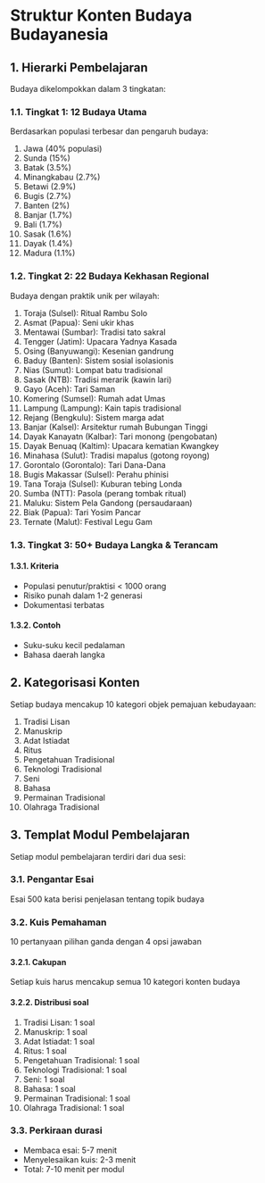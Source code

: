 # Struktur Konten Budaya Budayanesia

## 1. Hierarki Pembelajaran

Budaya dikelompokkan dalam 3 tingkatan:

### 1.1. Tingkat 1: 12 Budaya Utama  

Berdasarkan populasi terbesar dan pengaruh budaya:

1. Jawa (40% populasi)
2. Sunda (15%)
3. Batak (3.5%)
4. Minangkabau (2.7%)
5. Betawi (2.9%)
6. Bugis (2.7%)
7. Banten (2%)
8. Banjar (1.7%)
9. Bali (1.7%)
10. Sasak (1.6%)
11. Dayak (1.4%)
12. Madura (1.1%)

### 1.2. Tingkat 2: 22 Budaya Kekhasan Regional  

Budaya dengan praktik unik per wilayah:

1. Toraja (Sulsel): Ritual Rambu Solo
2. Asmat (Papua): Seni ukir khas
3. Mentawai (Sumbar): Tradisi tato sakral
4. Tengger (Jatim): Upacara Yadnya Kasada
5. Osing (Banyuwangi): Kesenian gandrung
6. Baduy (Banten): Sistem sosial isolasionis
7. Nias (Sumut): Lompat batu tradisional
8. Sasak (NTB): Tradisi merarik (kawin lari)
9. Gayo (Aceh): Tari Saman
10. Komering (Sumsel): Rumah adat Umas
11. Lampung (Lampung): Kain tapis tradisional
12. Rejang (Bengkulu): Sistem marga adat
13. Banjar (Kalsel): Arsitektur rumah Bubungan Tinggi
14. Dayak Kanayatn (Kalbar): Tari monong (pengobatan)
15. Dayak Benuaq (Kaltim): Upacara kematian Kwangkey
16. Minahasa (Sulut): Tradisi mapalus (gotong royong)
17. Gorontalo (Gorontalo): Tari Dana-Dana
18. Bugis Makassar (Sulsel): Perahu phinisi
19. Tana Toraja (Sulsel): Kuburan tebing Londa
20. Sumba (NTT): Pasola (perang tombak ritual)
21. Maluku: Sistem Pela Gandong (persaudaraan)
22. Biak (Papua): Tari Yosim Pancar
23. Ternate (Malut): Festival Legu Gam

### 1.3. Tingkat 3: 50+ Budaya Langka & Terancam  

#### 1.3.1. Kriteria

- Populasi penutur/praktisi < 1000 orang
- Risiko punah dalam 1-2 generasi
- Dokumentasi terbatas

#### 1.3.2. Contoh

- Suku-suku kecil pedalaman
- Bahasa daerah langka

## 2. Kategorisasi Konten

Setiap budaya mencakup 10 kategori objek pemajuan kebudayaan:

1. Tradisi Lisan
2. Manuskrip
3. Adat Istiadat
4. Ritus
5. Pengetahuan Tradisional
6. Teknologi Tradisional
7. Seni
8. Bahasa
9. Permainan Tradisional
10. Olahraga Tradisional

## 3. Templat Modul Pembelajaran

Setiap modul pembelajaran terdiri dari dua sesi:

### 3.1. Pengantar Esai

Esai 500 kata berisi penjelasan tentang topik budaya

### 3.2. Kuis Pemahaman

10 pertanyaan pilihan ganda dengan 4 opsi jawaban

#### 3.2.1. Cakupan

Setiap kuis harus mencakup semua 10 kategori konten budaya

#### 3.2.2. Distribusi soal

1. Tradisi Lisan: 1 soal
2. Manuskrip: 1 soal
3. Adat Istiadat: 1 soal
4. Ritus: 1 soal
5. Pengetahuan Tradisional: 1 soal
6. Teknologi Tradisional: 1 soal
7. Seni: 1 soal
8. Bahasa: 1 soal
9. Permainan Tradisional: 1 soal
10. Olahraga Tradisional: 1 soal

### 3.3. Perkiraan durasi

- Membaca esai: 5-7 menit
- Menyelesaikan kuis: 2-3 menit
- Total: 7-10 menit per modul
